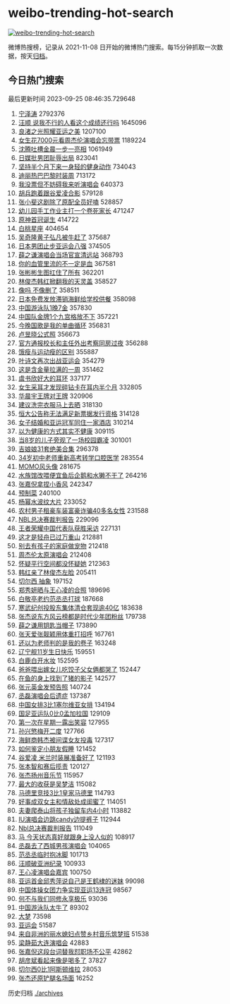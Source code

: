 # weibo-trending-hot-search

[![weibo-trending-hot-search](https://github.com/ameizi/weibo-trending-hot-search/actions/workflows/ci.yml/badge.svg)](https://github.com/ameizi/weibo-trending-hot-search/actions/workflows/ci.yml)

微博热搜榜，记录从 2021-11-08 日开始的微博热门搜索。每15分钟抓取一次数据，按天[归档](./archives)。

## 今日热门搜索

<!-- BEGIN --> 
最后更新时间 2023-09-25 08:46:35.729648 
1. [宁泽涛](https://s.weibo.com/weibo?q=%E5%AE%81%E6%B3%BD%E6%B6%9B&t=31&band_rank=7&Refer=top) 2792376
1. [汪顺 说我不行的人看这个成绩还行吗](https://s.weibo.com/weibo?q=%E6%B1%AA%E9%A1%BA%20%E8%AF%B4%E6%88%91%E4%B8%8D%E8%A1%8C%E7%9A%84%E4%BA%BA%E7%9C%8B%E8%BF%99%E4%B8%AA%E6%88%90%E7%BB%A9%E8%BF%98%E8%A1%8C%E5%90%97&t=31&band_rank=12&Refer=top) 1645096
1. [良渚之光照耀亚运之美](https://s.weibo.com/weibo?q=%23%E8%89%AF%E6%B8%9A%E4%B9%8B%E5%85%89%E7%85%A7%E8%80%80%E4%BA%9A%E8%BF%90%E4%B9%8B%E7%BE%8E%23&t=31&band_rank=3&Refer=top) 1207100
1. [女生花7000元看周杰伦演唱会忘带票](https://s.weibo.com/weibo?q=%23%E5%A5%B3%E7%94%9F%E8%8A%B17000%E5%85%83%E7%9C%8B%E5%91%A8%E6%9D%B0%E4%BC%A6%E6%BC%94%E5%94%B1%E4%BC%9A%E5%BF%98%E5%B8%A6%E7%A5%A8%23&t=31&band_rank=1&Refer=top) 1189224
1. [沈腾吐槽金晨一步一亮相](https://s.weibo.com/weibo?q=%23%E6%B2%88%E8%85%BE%E5%90%90%E6%A7%BD%E9%87%91%E6%99%A8%E4%B8%80%E6%AD%A5%E4%B8%80%E4%BA%AE%E7%9B%B8%23&t=31&band_rank=31&Refer=top) 1061949
1. [日媒批男团耻辱出局](https://s.weibo.com/weibo?q=%23%E6%97%A5%E5%AA%92%E6%89%B9%E7%94%B7%E5%9B%A2%E8%80%BB%E8%BE%B1%E5%87%BA%E5%B1%80%23&t=31&band_rank=4&Refer=top) 823041
1. [坚持半个月下来一身轻的健身动作](https://s.weibo.com/weibo?q=%E5%9D%9A%E6%8C%81%E5%8D%8A%E4%B8%AA%E6%9C%88%E4%B8%8B%E6%9D%A5%E4%B8%80%E8%BA%AB%E8%BD%BB%E7%9A%84%E5%81%A5%E8%BA%AB%E5%8A%A8%E4%BD%9C&t=31&band_rank=2&Refer=top) 734043
1. [迪丽热巴巴黎时装周](https://s.weibo.com/weibo?q=%E8%BF%AA%E4%B8%BD%E7%83%AD%E5%B7%B4%E5%B7%B4%E9%BB%8E%E6%97%B6%E8%A3%85%E5%91%A8&t=31&band_rank=7&Refer=top) 713172
1. [我没票但不妨碍我来听演唱会](https://s.weibo.com/weibo?q=%E6%88%91%E6%B2%A1%E7%A5%A8%E4%BD%86%E4%B8%8D%E5%A6%A8%E7%A2%8D%E6%88%91%E6%9D%A5%E5%90%AC%E6%BC%94%E5%94%B1%E4%BC%9A&t=31&band_rank=20&Refer=top) 640373
1. [胡兵跑着跟谷爱凌合影](https://s.weibo.com/weibo?q=%23%E8%83%A1%E5%85%B5%E8%B7%91%E7%9D%80%E8%B7%9F%E8%B0%B7%E7%88%B1%E5%87%8C%E5%90%88%E5%BD%B1%23&t=31&band_rank=5&Refer=top) 579128
1. [张小斐这剧除了原配全员好嗑](https://s.weibo.com/weibo?q=%23%E5%BC%A0%E5%B0%8F%E6%96%90%E8%BF%99%E5%89%A7%E9%99%A4%E4%BA%86%E5%8E%9F%E9%85%8D%E5%85%A8%E5%91%98%E5%A5%BD%E5%97%91%23&t=31&band_rank=22&Refer=top) 528857
1. [幼儿园手工作业主打一个卷死家长](https://s.weibo.com/weibo?q=%E5%B9%BC%E5%84%BF%E5%9B%AD%E6%89%8B%E5%B7%A5%E4%BD%9C%E4%B8%9A%E4%B8%BB%E6%89%93%E4%B8%80%E4%B8%AA%E5%8D%B7%E6%AD%BB%E5%AE%B6%E9%95%BF&t=31&band_rank=19&Refer=top) 471247
1. [原神首冠诞生](https://s.weibo.com/weibo?q=%23%E5%8E%9F%E7%A5%9E%E9%A6%96%E5%86%A0%E8%AF%9E%E7%94%9F%23&t=31&band_rank=7&Refer=top) 414722
1. [白桃星座](https://s.weibo.com/weibo?q=%E7%99%BD%E6%A1%83%E6%98%9F%E5%BA%A7&t=31&band_rank=6&Refer=top) 404654
1. [吴奇隆黄子弘凡被牛赶了](https://s.weibo.com/weibo?q=%23%E5%90%B4%E5%A5%87%E9%9A%86%E9%BB%84%E5%AD%90%E5%BC%98%E5%87%A1%E8%A2%AB%E7%89%9B%E8%B5%B6%E4%BA%86%23&t=31&band_rank=8&Refer=top) 375687
1. [日本男团止步亚运会八强](https://s.weibo.com/weibo?q=%23%E6%97%A5%E6%9C%AC%E7%94%B7%E5%9B%A2%E6%AD%A2%E6%AD%A5%E4%BA%9A%E8%BF%90%E4%BC%9A%E5%85%AB%E5%BC%BA%23&t=31&band_rank=9&Refer=top) 374505
1. [薛之谦演唱会当场官宣清远站](https://s.weibo.com/weibo?q=%23%E8%96%9B%E4%B9%8B%E8%B0%A6%E6%BC%94%E5%94%B1%E4%BC%9A%E5%BD%93%E5%9C%BA%E5%AE%98%E5%AE%A3%E6%B8%85%E8%BF%9C%E7%AB%99%23&t=31&band_rank=23&Refer=top) 368793
1. [你的血管里流的不一定是血](https://s.weibo.com/weibo?q=%E4%BD%A0%E7%9A%84%E8%A1%80%E7%AE%A1%E9%87%8C%E6%B5%81%E7%9A%84%E4%B8%8D%E4%B8%80%E5%AE%9A%E6%98%AF%E8%A1%80&t=31&band_rank=11&Refer=top) 367581
1. [张彬彬生图扛住了所有](https://s.weibo.com/weibo?q=%23%E5%BC%A0%E5%BD%AC%E5%BD%AC%E7%94%9F%E5%9B%BE%E6%89%9B%E4%BD%8F%E4%BA%86%E6%89%80%E6%9C%89%23&t=31&band_rank=12&Refer=top) 362201
1. [林俊杰韩红掀翻我的天灵盖](https://s.weibo.com/weibo?q=%E6%9E%97%E4%BF%8A%E6%9D%B0%E9%9F%A9%E7%BA%A2%E6%8E%80%E7%BF%BB%E6%88%91%E7%9A%84%E5%A4%A9%E7%81%B5%E7%9B%96&t=31&band_rank=10&Refer=top) 358527
1. [像吗 不像删了](https://s.weibo.com/weibo?q=%E5%83%8F%E5%90%97%20%E4%B8%8D%E5%83%8F%E5%88%A0%E4%BA%86&t=31&band_rank=11&Refer=top) 358511
1. [日本免费发放滞销海鲜给学校供餐](https://s.weibo.com/weibo?q=%23%E6%97%A5%E6%9C%AC%E5%85%8D%E8%B4%B9%E5%8F%91%E6%94%BE%E6%BB%9E%E9%94%80%E6%B5%B7%E9%B2%9C%E7%BB%99%E5%AD%A6%E6%A0%A1%E4%BE%9B%E9%A4%90%23&t=31&band_rank=12&Refer=top) 358098
1. [中国游泳队1晚7金](https://s.weibo.com/weibo?q=%23%E4%B8%AD%E5%9B%BD%E6%B8%B8%E6%B3%B3%E9%98%9F1%E6%99%9A7%E9%87%91%23&t=31&band_rank=13&Refer=top) 357830
1. [中国队金牌1个九宫格放不下](https://s.weibo.com/weibo?q=%23%E4%B8%AD%E5%9B%BD%E9%98%9F%E9%87%91%E7%89%8C1%E4%B8%AA%E4%B9%9D%E5%AE%AB%E6%A0%BC%E6%94%BE%E4%B8%8D%E4%B8%8B%23&t=31&band_rank=14&Refer=top) 357221
1. [今晚国歌是我的单曲循环](https://s.weibo.com/weibo?q=%23%E4%BB%8A%E6%99%9A%E5%9B%BD%E6%AD%8C%E6%98%AF%E6%88%91%E7%9A%84%E5%8D%95%E6%9B%B2%E5%BE%AA%E7%8E%AF%23&t=31&band_rank=15&Refer=top) 356831
1. [卢昱晓公式照](https://s.weibo.com/weibo?q=%23%E5%8D%A2%E6%98%B1%E6%99%93%E5%85%AC%E5%BC%8F%E7%85%A7%23&t=31&band_rank=16&Refer=top) 356673
1. [官方通报校长和主任外出考察同房过夜](https://s.weibo.com/weibo?q=%23%E5%AE%98%E6%96%B9%E9%80%9A%E6%8A%A5%E6%A0%A1%E9%95%BF%E5%92%8C%E4%B8%BB%E4%BB%BB%E5%A4%96%E5%87%BA%E8%80%83%E5%AF%9F%E5%90%8C%E6%88%BF%E8%BF%87%E5%A4%9C%23&t=31&band_rank=17&Refer=top) 356288
1. [饿瘦与运动瘦的区别](https://s.weibo.com/weibo?q=%E9%A5%BF%E7%98%A6%E4%B8%8E%E8%BF%90%E5%8A%A8%E7%98%A6%E7%9A%84%E5%8C%BA%E5%88%AB&t=31&band_rank=18&Refer=top) 355887
1. [叶诗文再次出战亚运会](https://s.weibo.com/weibo?q=%23%E5%8F%B6%E8%AF%97%E6%96%87%E5%86%8D%E6%AC%A1%E5%87%BA%E6%88%98%E4%BA%9A%E8%BF%90%E4%BC%9A%23&t=31&band_rank=13&Refer=top) 354279
1. [这是含金量拉满的一周](https://s.weibo.com/weibo?q=%23%E8%BF%99%E6%98%AF%E5%90%AB%E9%87%91%E9%87%8F%E6%8B%89%E6%BB%A1%E7%9A%84%E4%B8%80%E5%91%A8%23&t=31&band_rank=48&Refer=top) 351462
1. [虞书欣好大的耳环](https://s.weibo.com/weibo?q=%23%E8%99%9E%E4%B9%A6%E6%AC%A3%E5%A5%BD%E5%A4%A7%E7%9A%84%E8%80%B3%E7%8E%AF%23&t=31&band_rank=16&Refer=top) 337177
1. [女生采耳才发现碎钻卡在耳内半个月](https://s.weibo.com/weibo?q=%23%E5%A5%B3%E7%94%9F%E9%87%87%E8%80%B3%E6%89%8D%E5%8F%91%E7%8E%B0%E7%A2%8E%E9%92%BB%E5%8D%A1%E5%9C%A8%E8%80%B3%E5%86%85%E5%8D%8A%E4%B8%AA%E6%9C%88%23&t=31&band_rank=21&Refer=top) 332805
1. [华晨宇王牌对王牌](https://s.weibo.com/weibo?q=%23%E5%8D%8E%E6%99%A8%E5%AE%87%E7%8E%8B%E7%89%8C%E5%AF%B9%E7%8E%8B%E7%89%8C%23&t=31&band_rank=20&Refer=top) 320906
1. [建议洗完衣服马上去晒](https://s.weibo.com/weibo?q=%23%E5%BB%BA%E8%AE%AE%E6%B4%97%E5%AE%8C%E8%A1%A3%E6%9C%8D%E9%A9%AC%E4%B8%8A%E5%8E%BB%E6%99%92%23&t=31&band_rank=32&Refer=top) 318130
1. [恒大公告称无法满足新票据发行资格](https://s.weibo.com/weibo?q=%23%E6%81%92%E5%A4%A7%E5%85%AC%E5%91%8A%E7%A7%B0%E6%97%A0%E6%B3%95%E6%BB%A1%E8%B6%B3%E6%96%B0%E7%A5%A8%E6%8D%AE%E5%8F%91%E8%A1%8C%E8%B5%84%E6%A0%BC%23&t=31&band_rank=22&Refer=top) 314128
1. [女子结婚和亚运冠军同住一家酒店](https://s.weibo.com/weibo?q=%23%E5%A5%B3%E5%AD%90%E7%BB%93%E5%A9%9A%E5%92%8C%E4%BA%9A%E8%BF%90%E5%86%A0%E5%86%9B%E5%90%8C%E4%BD%8F%E4%B8%80%E5%AE%B6%E9%85%92%E5%BA%97%23&t=31&band_rank=25&Refer=top) 310214
1. [以为健康的方式其实不健康](https://s.weibo.com/weibo?q=%23%E4%BB%A5%E4%B8%BA%E5%81%A5%E5%BA%B7%E7%9A%84%E6%96%B9%E5%BC%8F%E5%85%B6%E5%AE%9E%E4%B8%8D%E5%81%A5%E5%BA%B7%23&t=31&band_rank=25&Refer=top) 309115
1. [当8岁的儿子旁观了一场校园霸凌](https://s.weibo.com/weibo?q=%23%E5%BD%938%E5%B2%81%E7%9A%84%E5%84%BF%E5%AD%90%E6%97%81%E8%A7%82%E4%BA%86%E4%B8%80%E5%9C%BA%E6%A0%A1%E5%9B%AD%E9%9C%B8%E5%87%8C%23&t=31&band_rank=22&Refer=top) 301001
1. [吉娘娘31套绝美合集](https://s.weibo.com/weibo?q=%E5%90%89%E5%A8%98%E5%A8%9831%E5%A5%97%E7%BB%9D%E7%BE%8E%E5%90%88%E9%9B%86&t=31&band_rank=31&Refer=top) 296378
1. [34岁初中老师重新高考转学口腔医学](https://s.weibo.com/weibo?q=%2334%E5%B2%81%E5%88%9D%E4%B8%AD%E8%80%81%E5%B8%88%E9%87%8D%E6%96%B0%E9%AB%98%E8%80%83%E8%BD%AC%E5%AD%A6%E5%8F%A3%E8%85%94%E5%8C%BB%E5%AD%A6%23&t=31&band_rank=27&Refer=top) 283554
1. [MOMO风头像](https://s.weibo.com/weibo?q=MOMO%E9%A3%8E%E5%A4%B4%E5%83%8F&t=31&band_rank=22&Refer=top) 281675
1. [水族馆改喂便宜鱼后企鹅和水獭不干了](https://s.weibo.com/weibo?q=%E6%B0%B4%E6%97%8F%E9%A6%86%E6%94%B9%E5%96%82%E4%BE%BF%E5%AE%9C%E9%B1%BC%E5%90%8E%E4%BC%81%E9%B9%85%E5%92%8C%E6%B0%B4%E7%8D%AD%E4%B8%8D%E5%B9%B2%E4%BA%86&t=31&band_rank=31&Refer=top) 264216
1. [张嘉倪拿捏小香风](https://s.weibo.com/weibo?q=%23%E5%BC%A0%E5%98%89%E5%80%AA%E6%8B%BF%E6%8D%8F%E5%B0%8F%E9%A6%99%E9%A3%8E%23&t=31&band_rank=23&Refer=top) 242347
1. [预制菜](https://s.weibo.com/weibo?q=%E9%A2%84%E5%88%B6%E8%8F%9C&t=31&band_rank=24&Refer=top) 240100
1. [杨幂水波纹大片](https://s.weibo.com/weibo?q=%23%E6%9D%A8%E5%B9%82%E6%B0%B4%E6%B3%A2%E7%BA%B9%E5%A4%A7%E7%89%87%23&t=31&band_rank=26&Refer=top) 233052
1. [农村男子租豪车装富豪诈骗40多名女性](https://s.weibo.com/weibo?q=%23%E5%86%9C%E6%9D%91%E7%94%B7%E5%AD%90%E7%A7%9F%E8%B1%AA%E8%BD%A6%E8%A3%85%E5%AF%8C%E8%B1%AA%E8%AF%88%E9%AA%9740%E5%A4%9A%E5%90%8D%E5%A5%B3%E6%80%A7%23&t=31&band_rank=27&Refer=top) 231588
1. [NBL总决赛裁判报告](https://s.weibo.com/weibo?q=%23NBL%E6%80%BB%E5%86%B3%E8%B5%9B%E8%A3%81%E5%88%A4%E6%8A%A5%E5%91%8A%23&t=31&band_rank=30&Refer=top) 229096
1. [王者荣耀中国代表队获胜采访](https://s.weibo.com/weibo?q=%E7%8E%8B%E8%80%85%E8%8D%A3%E8%80%80%E4%B8%AD%E5%9B%BD%E4%BB%A3%E8%A1%A8%E9%98%9F%E8%8E%B7%E8%83%9C%E9%87%87%E8%AE%BF&t=31&band_rank=27&Refer=top) 227131
1. [这才是轻舟已过万重山](https://s.weibo.com/weibo?q=%23%E8%BF%99%E6%89%8D%E6%98%AF%E8%BD%BB%E8%88%9F%E5%B7%B2%E8%BF%87%E4%B8%87%E9%87%8D%E5%B1%B1%23&t=31&band_rank=31&Refer=top) 212881
1. [别去有孩子的家庭做宠物](https://s.weibo.com/weibo?q=%E5%88%AB%E5%8E%BB%E6%9C%89%E5%AD%A9%E5%AD%90%E7%9A%84%E5%AE%B6%E5%BA%AD%E5%81%9A%E5%AE%A0%E7%89%A9&t=31&band_rank=32&Refer=top) 212418
1. [周杰伦太原演唱会](https://s.weibo.com/weibo?q=%E5%91%A8%E6%9D%B0%E4%BC%A6%E5%A4%AA%E5%8E%9F%E6%BC%94%E5%94%B1%E4%BC%9A&t=31&band_rank=28&Refer=top) 212408
1. [怀疑平行空间都没怀疑她](https://s.weibo.com/weibo?q=%E6%80%80%E7%96%91%E5%B9%B3%E8%A1%8C%E7%A9%BA%E9%97%B4%E9%83%BD%E6%B2%A1%E6%80%80%E7%96%91%E5%A5%B9&t=31&band_rank=33&Refer=top) 212363
1. [韩红亲了林俊杰左脸](https://s.weibo.com/weibo?q=%E9%9F%A9%E7%BA%A2%E4%BA%B2%E4%BA%86%E6%9E%97%E4%BF%8A%E6%9D%B0%E5%B7%A6%E8%84%B8&t=31&band_rank=29&Refer=top) 205411
1. [切尔西 抽象](https://s.weibo.com/weibo?q=%E5%88%87%E5%B0%94%E8%A5%BF%20%E6%8A%BD%E8%B1%A1&t=31&band_rank=30&Refer=top) 197152
1. [郑秀妍晒与王心凌的合照](https://s.weibo.com/weibo?q=%23%E9%83%91%E7%A7%80%E5%A6%8D%E6%99%92%E4%B8%8E%E7%8E%8B%E5%BF%83%E5%87%8C%E7%9A%84%E5%90%88%E7%85%A7%23&t=31&band_rank=32&Refer=top) 189696
1. [白敬亭老约范丞丞打球](https://s.weibo.com/weibo?q=%23%E7%99%BD%E6%95%AC%E4%BA%AD%E8%80%81%E7%BA%A6%E8%8C%83%E4%B8%9E%E4%B8%9E%E6%89%93%E7%90%83%23&t=31&band_rank=33&Refer=top) 187668
1. [寒武纪创投股东集体清仓套现逾40亿](https://s.weibo.com/weibo?q=%23%E5%AF%92%E6%AD%A6%E7%BA%AA%E5%88%9B%E6%8A%95%E8%82%A1%E4%B8%9C%E9%9B%86%E4%BD%93%E6%B8%85%E4%BB%93%E5%A5%97%E7%8E%B0%E9%80%BE40%E4%BA%BF%23&t=31&band_rank=35&Refer=top) 183638
1. [张杰说东方风云榜都是时代少年团粉丝](https://s.weibo.com/weibo?q=%23%E5%BC%A0%E6%9D%B0%E8%AF%B4%E4%B8%9C%E6%96%B9%E9%A3%8E%E4%BA%91%E6%A6%9C%E9%83%BD%E6%98%AF%E6%97%B6%E4%BB%A3%E5%B0%91%E5%B9%B4%E5%9B%A2%E7%B2%89%E4%B8%9D%23&t=31&band_rank=34&Refer=top) 179738
1. [薛之谦用钥匙当帽子](https://s.weibo.com/weibo?q=%23%E8%96%9B%E4%B9%8B%E8%B0%A6%E7%94%A8%E9%92%A5%E5%8C%99%E5%BD%93%E5%B8%BD%E5%AD%90%23&t=31&band_rank=38&Refer=top) 173890
1. [张天爱张靓颖用体重打招呼](https://s.weibo.com/weibo?q=%23%E5%BC%A0%E5%A4%A9%E7%88%B1%E5%BC%A0%E9%9D%93%E9%A2%96%E7%94%A8%E4%BD%93%E9%87%8D%E6%89%93%E6%8B%9B%E5%91%BC%23&t=31&band_rank=38&Refer=top) 167761
1. [还以为老师判的是我的卷子](https://s.weibo.com/weibo?q=%23%E8%BF%98%E4%BB%A5%E4%B8%BA%E8%80%81%E5%B8%88%E5%88%A4%E7%9A%84%E6%98%AF%E6%88%91%E7%9A%84%E5%8D%B7%E5%AD%90%23&t=31&band_rank=39&Refer=top) 163248
1. [辽宁舰11岁生日快乐](https://s.weibo.com/weibo?q=%23%E8%BE%BD%E5%AE%81%E8%88%B011%E5%B2%81%E7%94%9F%E6%97%A5%E5%BF%AB%E4%B9%90%23&t=31&band_rank=40&Refer=top) 159551
1. [白鹿白开水妆](https://s.weibo.com/weibo?q=%23%E7%99%BD%E9%B9%BF%E7%99%BD%E5%BC%80%E6%B0%B4%E5%A6%86%23&t=31&band_rank=35&Refer=top) 152595
1. [爸爸喂出嫁女儿吃饺子父女俩都哭了](https://s.weibo.com/weibo?q=%23%E7%88%B8%E7%88%B8%E5%96%82%E5%87%BA%E5%AB%81%E5%A5%B3%E5%84%BF%E5%90%83%E9%A5%BA%E5%AD%90%E7%88%B6%E5%A5%B3%E4%BF%A9%E9%83%BD%E5%93%AD%E4%BA%86%23&t=31&band_rank=27&Refer=top) 152447
1. [在鱼的身上找到了猪的影子](https://s.weibo.com/weibo?q=%23%E5%9C%A8%E9%B1%BC%E7%9A%84%E8%BA%AB%E4%B8%8A%E6%89%BE%E5%88%B0%E4%BA%86%E7%8C%AA%E7%9A%84%E5%BD%B1%E5%AD%90%23&t=31&band_rank=44&Refer=top) 142577
1. [张元英金发预告照](https://s.weibo.com/weibo?q=%23%E5%BC%A0%E5%85%83%E8%8B%B1%E9%87%91%E5%8F%91%E9%A2%84%E5%91%8A%E7%85%A7%23&t=31&band_rank=36&Refer=top) 140724
1. [丞磊演唱会后遗症](https://s.weibo.com/weibo?q=%23%E4%B8%9E%E7%A3%8A%E6%BC%94%E5%94%B1%E4%BC%9A%E5%90%8E%E9%81%97%E7%97%87%23&t=31&band_rank=44&Refer=top) 137387
1. [中国女排3比1塞尔维亚女排](https://s.weibo.com/weibo?q=%23%E4%B8%AD%E5%9B%BD%E5%A5%B3%E6%8E%923%E6%AF%941%E5%A1%9E%E5%B0%94%E7%BB%B4%E4%BA%9A%E5%A5%B3%E6%8E%92%23&t=31&band_rank=37&Refer=top) 134194
1. [国足亚运队0比0孟加拉国](https://s.weibo.com/weibo?q=%23%E5%9B%BD%E8%B6%B3%E4%BA%9A%E8%BF%90%E9%98%9F0%E6%AF%940%E5%AD%9F%E5%8A%A0%E6%8B%89%E5%9B%BD%23&t=31&band_rank=39&Refer=top) 129109
1. [第一次在星期一露出笑容](https://s.weibo.com/weibo?q=%E7%AC%AC%E4%B8%80%E6%AC%A1%E5%9C%A8%E6%98%9F%E6%9C%9F%E4%B8%80%E9%9C%B2%E5%87%BA%E7%AC%91%E5%AE%B9&t=31&band_rank=48&Refer=top) 127955
1. [孙兴慜梅开二度](https://s.weibo.com/weibo?q=%23%E5%AD%99%E5%85%B4%E6%85%9C%E6%A2%85%E5%BC%80%E4%BA%8C%E5%BA%A6%23&t=31&band_rank=40&Refer=top) 127766
1. [海鲜商韩杰被间谍女友投毒](https://s.weibo.com/weibo?q=%23%E6%B5%B7%E9%B2%9C%E5%95%86%E9%9F%A9%E6%9D%B0%E8%A2%AB%E9%97%B4%E8%B0%8D%E5%A5%B3%E5%8F%8B%E6%8A%95%E6%AF%92%23&t=31&band_rank=41&Refer=top) 127317
1. [如何鉴定小朋友假睡](https://s.weibo.com/weibo?q=%23%E5%A6%82%E4%BD%95%E9%89%B4%E5%AE%9A%E5%B0%8F%E6%9C%8B%E5%8F%8B%E5%81%87%E7%9D%A1%23&t=31&band_rank=42&Refer=top) 121452
1. [谷爱凌 米兰时装展准备好了](https://s.weibo.com/weibo?q=%E8%B0%B7%E7%88%B1%E5%87%8C%20%E7%B1%B3%E5%85%B0%E6%97%B6%E8%A3%85%E5%B1%95%E5%87%86%E5%A4%87%E5%A5%BD%E4%BA%86&t=31&band_rank=43&Refer=top) 121193
1. [张本智和赛后揽责](https://s.weibo.com/weibo?q=%23%E5%BC%A0%E6%9C%AC%E6%99%BA%E5%92%8C%E8%B5%9B%E5%90%8E%E6%8F%BD%E8%B4%A3%23&t=31&band_rank=41&Refer=top) 120127
1. [张杰扬州音乐节](https://s.weibo.com/weibo?q=%E5%BC%A0%E6%9D%B0%E6%89%AC%E5%B7%9E%E9%9F%B3%E4%B9%90%E8%8A%82&t=31&band_rank=44&Refer=top) 115957
1. [最大的收获是吴梦洁](https://s.weibo.com/weibo?q=%E6%9C%80%E5%A4%A7%E7%9A%84%E6%94%B6%E8%8E%B7%E6%98%AF%E5%90%B4%E6%A2%A6%E6%B4%81&t=31&band_rank=45&Refer=top) 115082
1. [马德里竞技3比1皇家马德里](https://s.weibo.com/weibo?q=%23%E9%A9%AC%E5%BE%B7%E9%87%8C%E7%AB%9E%E6%8A%803%E6%AF%941%E7%9A%87%E5%AE%B6%E9%A9%AC%E5%BE%B7%E9%87%8C%23&t=31&band_rank=34&Refer=top) 114793
1. [好事成双女主和情敌处成闺蜜了](https://s.weibo.com/weibo?q=%23%E5%A5%BD%E4%BA%8B%E6%88%90%E5%8F%8C%E5%A5%B3%E4%B8%BB%E5%92%8C%E6%83%85%E6%95%8C%E5%A4%84%E6%88%90%E9%97%BA%E8%9C%9C%E4%BA%86%23&t=31&band_rank=24&Refer=top) 114051
1. [夫妻爬泰山将孩子独留车内4小时](https://s.weibo.com/weibo?q=%23%E5%A4%AB%E5%A6%BB%E7%88%AC%E6%B3%B0%E5%B1%B1%E5%B0%86%E5%AD%A9%E5%AD%90%E7%8B%AC%E7%95%99%E8%BD%A6%E5%86%854%E5%B0%8F%E6%97%B6%23&t=31&band_rank=46&Refer=top) 113882
1. [IU演唱会边跳candy边提裤子](https://s.weibo.com/weibo?q=%23IU%E6%BC%94%E5%94%B1%E4%BC%9A%E8%BE%B9%E8%B7%B3candy%E8%BE%B9%E6%8F%90%E8%A3%A4%E5%AD%90%23&t=31&band_rank=47&Refer=top) 112944
1. [Nbl总决赛裁判报告](https://s.weibo.com/weibo?q=%23Nbl%E6%80%BB%E5%86%B3%E8%B5%9B%E8%A3%81%E5%88%A4%E6%8A%A5%E5%91%8A%23&t=31&band_rank=28&Refer=top) 111049
1. [马 今天状态真好就跟身上没人似的](https://s.weibo.com/weibo?q=%E9%A9%AC%20%E4%BB%8A%E5%A4%A9%E7%8A%B6%E6%80%81%E7%9C%9F%E5%A5%BD%E5%B0%B1%E8%B7%9F%E8%BA%AB%E4%B8%8A%E6%B2%A1%E4%BA%BA%E4%BC%BC%E7%9A%84&t=31&band_rank=22&Refer=top) 108917
1. [丞磊去了西城男孩演唱会](https://s.weibo.com/weibo?q=%23%E4%B8%9E%E7%A3%8A%E5%8E%BB%E4%BA%86%E8%A5%BF%E5%9F%8E%E7%94%B7%E5%AD%A9%E6%BC%94%E5%94%B1%E4%BC%9A%23&t=31&band_rank=48&Refer=top) 104065
1. [范丞丞临时抱冰脚](https://s.weibo.com/weibo?q=%23%E8%8C%83%E4%B8%9E%E4%B8%9E%E4%B8%B4%E6%97%B6%E6%8A%B1%E5%86%B0%E8%84%9A%23&t=31&band_rank=49&Refer=top) 101713
1. [汪顺破亚洲纪录](https://s.weibo.com/weibo?q=%23%E6%B1%AA%E9%A1%BA%E7%A0%B4%E4%BA%9A%E6%B4%B2%E7%BA%AA%E5%BD%95%23&t=31&band_rank=42&Refer=top) 100933
1. [王心凌演唱会嘉宾](https://s.weibo.com/weibo?q=%23%E7%8E%8B%E5%BF%83%E5%87%8C%E6%BC%94%E5%94%B1%E4%BC%9A%E5%98%89%E5%AE%BE%23&t=31&band_rank=50&Refer=top) 100750
1. [亚运首金邱秀萍说自己是王鹤棣的迷妹](https://s.weibo.com/weibo?q=%23%E4%BA%9A%E8%BF%90%E9%A6%96%E9%87%91%E9%82%B1%E7%A7%80%E8%90%8D%E8%AF%B4%E8%87%AA%E5%B7%B1%E6%98%AF%E7%8E%8B%E9%B9%A4%E6%A3%A3%E7%9A%84%E8%BF%B7%E5%A6%B9%23&t=31&band_rank=50&Refer=top) 99098
1. [中国体操女团力争实现亚运13连冠](https://s.weibo.com/weibo?q=%23%E4%B8%AD%E5%9B%BD%E4%BD%93%E6%93%8D%E5%A5%B3%E5%9B%A2%E5%8A%9B%E4%BA%89%E5%AE%9E%E7%8E%B0%E4%BA%9A%E8%BF%9013%E8%BF%9E%E5%86%A0%23&t=31&band_rank=37&Refer=top) 98567
1. [何不与我们同修永享极乐](https://s.weibo.com/weibo?q=%E4%BD%95%E4%B8%8D%E4%B8%8E%E6%88%91%E4%BB%AC%E5%90%8C%E4%BF%AE%E6%B0%B8%E4%BA%AB%E6%9E%81%E4%B9%90&t=31&band_rank=50&Refer=top) 93036
1. [中国游泳队太牛了](https://s.weibo.com/weibo?q=%23%E4%B8%AD%E5%9B%BD%E6%B8%B8%E6%B3%B3%E9%98%9F%E5%A4%AA%E7%89%9B%E4%BA%86%23&t=31&band_rank=34&Refer=top) 89302
1. [大梦](https://s.weibo.com/weibo?q=%E5%A4%A7%E6%A2%A6&t=31&band_rank=50&Refer=top) 73598
1. [亚运会](https://s.weibo.com/weibo?q=%E4%BA%9A%E8%BF%90%E4%BC%9A&t=31&band_rank=41&Refer=top) 51587
1. [来自非洲的丽水媳妇点赞乡村音乐筑梦班](https://s.weibo.com/weibo?q=%23%E6%9D%A5%E8%87%AA%E9%9D%9E%E6%B4%B2%E7%9A%84%E4%B8%BD%E6%B0%B4%E5%AA%B3%E5%A6%87%E7%82%B9%E8%B5%9E%E4%B9%A1%E6%9D%91%E9%9F%B3%E4%B9%90%E7%AD%91%E6%A2%A6%E7%8F%AD%23&t=31&band_rank=47&Refer=top) 51538
1. [梁静茹大连演唱会](https://s.weibo.com/weibo?q=%23%E6%A2%81%E9%9D%99%E8%8C%B9%E5%A4%A7%E8%BF%9E%E6%BC%94%E5%94%B1%E4%BC%9A%23&t=31&band_rank=45&Refer=top) 42883
1. [张嘉倪这段台词替我怼职场不公平](https://s.weibo.com/weibo?q=%23%E5%BC%A0%E5%98%89%E5%80%AA%E8%BF%99%E6%AE%B5%E5%8F%B0%E8%AF%8D%E6%9B%BF%E6%88%91%E6%80%BC%E8%81%8C%E5%9C%BA%E4%B8%8D%E5%85%AC%E5%B9%B3%23&t=31&band_rank=49&Refer=top) 42862
1. [胡彦斌看起来像是喝多了](https://s.weibo.com/weibo?q=%23%E8%83%A1%E5%BD%A6%E6%96%8C%E7%9C%8B%E8%B5%B7%E6%9D%A5%E5%83%8F%E6%98%AF%E5%96%9D%E5%A4%9A%E4%BA%86%23&t=31&band_rank=32&Refer=top) 37827
1. [切尔西0比1阿斯顿维拉](https://s.weibo.com/weibo?q=%23%E5%88%87%E5%B0%94%E8%A5%BF0%E6%AF%941%E9%98%BF%E6%96%AF%E9%A1%BF%E7%BB%B4%E6%8B%89%23&t=31&band_rank=48&Refer=top) 28053
1. [张杰还原铲腿名场面](https://s.weibo.com/weibo?q=%23%E5%BC%A0%E6%9D%B0%E8%BF%98%E5%8E%9F%E9%93%B2%E8%85%BF%E5%90%8D%E5%9C%BA%E9%9D%A2%23&t=31&band_rank=50&Refer=top) 16252
<!-- END -->

历史归档 [./archives](./archives)

